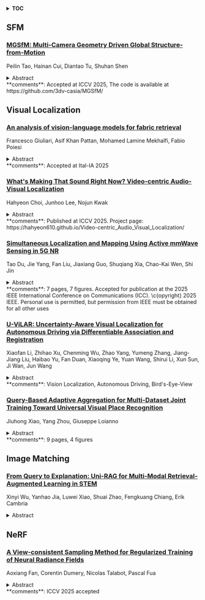 <details>
  <summary><b>TOC</b></summary>
  <ol>
    <li><a href=#sfm>SFM</a></li>
      <ul>
        <li><a href=#MGSfM:-Multi-Camera-Geometry-Driven-Global-Structure-from-Motion>MGSfM: Multi-Camera Geometry Driven Global Structure-from-Motion</a></li>
      </ul>
    </li>
    <li><a href=#visual-localization>Visual Localization</a></li>
      <ul>
        <li><a href=#An-analysis-of-vision-language-models-for-fabric-retrieval>An analysis of vision-language models for fabric retrieval</a></li>
        <li><a href=#What's-Making-That-Sound-Right-Now?-Video-centric-Audio-Visual-Localization>What's Making That Sound Right Now? Video-centric Audio-Visual Localization</a></li>
        <li><a href=#Simultaneous-Localization-and-Mapping-Using-Active-mmWave-Sensing-in-5G-NR>Simultaneous Localization and Mapping Using Active mmWave Sensing in 5G NR</a></li>
        <li><a href=#U-ViLAR:-Uncertainty-Aware-Visual-Localization-for-Autonomous-Driving-via-Differentiable-Association-and-Registration>U-ViLAR: Uncertainty-Aware Visual Localization for Autonomous Driving via Differentiable Association and Registration</a></li>
        <li><a href=#Query-Based-Adaptive-Aggregation-for-Multi-Dataset-Joint-Training-Toward-Universal-Visual-Place-Recognition>Query-Based Adaptive Aggregation for Multi-Dataset Joint Training Toward Universal Visual Place Recognition</a></li>
      </ul>
    </li>
    <li><a href=#image-matching>Image Matching</a></li>
      <ul>
        <li><a href=#From-Query-to-Explanation:-Uni-RAG-for-Multi-Modal-Retrieval-Augmented-Learning-in-STEM>From Query to Explanation: Uni-RAG for Multi-Modal Retrieval-Augmented Learning in STEM</a></li>
      </ul>
    </li>
    <li><a href=#nerf>NeRF</a></li>
      <ul>
        <li><a href=#A-View-consistent-Sampling-Method-for-Regularized-Training-of-Neural-Radiance-Fields>A View-consistent Sampling Method for Regularized Training of Neural Radiance Fields</a></li>
      </ul>
    </li>
  </ol>
</details>

## SFM  

### [MGSfM: Multi-Camera Geometry Driven Global Structure-from-Motion](http://arxiv.org/abs/2507.03306)  
Peilin Tao, Hainan Cui, Diantao Tu, Shuhan Shen  
<details>  
  <summary>Abstract</summary>  
  <ol>  
    Multi-camera systems are increasingly vital in the environmental perception of autonomous vehicles and robotics. Their physical configuration offers inherent fixed relative pose constraints that benefit Structure-from-Motion (SfM). However, traditional global SfM systems struggle with robustness due to their optimization framework. We propose a novel global motion averaging framework for multi-camera systems, featuring two core components: a decoupled rotation averaging module and a hybrid translation averaging module. Our rotation averaging employs a hierarchical strategy by first estimating relative rotations within rigid camera units and then computing global rigid unit rotations. To enhance the robustness of translation averaging, we incorporate both camera-to-camera and camera-to-point constraints to initialize camera positions and 3D points with a convex distance-based objective function and refine them with an unbiased non-bilinear angle-based objective function. Experiments on large-scale datasets show that our system matches or exceeds incremental SfM accuracy while significantly improving efficiency. Our framework outperforms existing global SfM methods, establishing itself as a robust solution for real-world multi-camera SfM applications. The code is available at https://github.com/3dv-casia/MGSfM/.  
  </ol>  
</details>  
**comments**: Accepted at ICCV 2025, The code is available at
  https://github.com/3dv-casia/MGSfM/  
  
  



## Visual Localization  

### [An analysis of vision-language models for fabric retrieval](http://arxiv.org/abs/2507.04735)  
Francesco Giuliari, Asif Khan Pattan, Mohamed Lamine Mekhalfi, Fabio Poiesi  
<details>  
  <summary>Abstract</summary>  
  <ol>  
    Effective cross-modal retrieval is essential for applications like information retrieval and recommendation systems, particularly in specialized domains such as manufacturing, where product information often consists of visual samples paired with a textual description. This paper investigates the use of Vision Language Models(VLMs) for zero-shot text-to-image retrieval on fabric samples. We address the lack of publicly available datasets by introducing an automated annotation pipeline that uses Multimodal Large Language Models (MLLMs) to generate two types of textual descriptions: freeform natural language and structured attribute-based descriptions. We produce these descriptions to evaluate retrieval performance across three Vision-Language Models: CLIP, LAION-CLIP, and Meta's Perception Encoder. Our experiments demonstrate that structured, attribute-rich descriptions significantly enhance retrieval accuracy, particularly for visually complex fabric classes, with the Perception Encoder outperforming other models due to its robust feature alignment capabilities. However, zero-shot retrieval remains challenging in this fine-grained domain, underscoring the need for domain-adapted approaches. Our findings highlight the importance of combining technical textual descriptions with advanced VLMs to optimize cross-modal retrieval in industrial applications.  
  </ol>  
</details>  
**comments**: Accepted at Ital-IA 2025  
  
### [What's Making That Sound Right Now? Video-centric Audio-Visual Localization](http://arxiv.org/abs/2507.04667)  
Hahyeon Choi, Junhoo Lee, Nojun Kwak  
<details>  
  <summary>Abstract</summary>  
  <ol>  
    Audio-Visual Localization (AVL) aims to identify sound-emitting sources within a visual scene. However, existing studies focus on image-level audio-visual associations, failing to capture temporal dynamics. Moreover, they assume simplified scenarios where sound sources are always visible and involve only a single object. To address these limitations, we propose AVATAR, a video-centric AVL benchmark that incorporates high-resolution temporal information. AVATAR introduces four distinct scenarios -- Single-sound, Mixed-sound, Multi-entity, and Off-screen -- enabling a more comprehensive evaluation of AVL models. Additionally, we present TAVLO, a novel video-centric AVL model that explicitly integrates temporal information. Experimental results show that conventional methods struggle to track temporal variations due to their reliance on global audio features and frame-level mappings. In contrast, TAVLO achieves robust and precise audio-visual alignment by leveraging high-resolution temporal modeling. Our work empirically demonstrates the importance of temporal dynamics in AVL and establishes a new standard for video-centric audio-visual localization.  
  </ol>  
</details>  
**comments**: Published at ICCV 2025. Project page:
  https://hahyeon610.github.io/Video-centric_Audio_Visual_Localization/  
  
### [Simultaneous Localization and Mapping Using Active mmWave Sensing in 5G NR](http://arxiv.org/abs/2507.04662)  
Tao Du, Jie Yang, Fan Liu, Jiaxiang Guo, Shuqiang Xia, Chao-Kai Wen, Shi Jin  
<details>  
  <summary>Abstract</summary>  
  <ol>  
    Millimeter-wave (mmWave) 5G New Radio (NR) communication systems, with their high-resolution antenna arrays and extensive bandwidth, offer a transformative opportunity for high-throughput data transmission and advanced environmental sensing. Although passive sensing-based SLAM techniques can estimate user locations and environmental reflections simultaneously, their effectiveness is often constrained by assumptions of specular reflections and oversimplified map representations. To overcome these limitations, this work employs a mmWave 5G NR system for active sensing, enabling it to function similarly to a laser scanner for point cloud generation. Specifically, point clouds are extracted from the power delay profile estimated from each beam direction using a binary search approach. To ensure accuracy, hardware delays are calibrated with multiple predefined target points. Pose variations of the terminal are then estimated from point cloud data gathered along continuous trajectory viewpoints using point cloud registration algorithms. Loop closure detection and pose graph optimization are subsequently applied to refine the sensing results, achieving precise terminal localization and detailed radio map reconstruction. The system is implemented and validated through both simulations and experiments, confirming the effectiveness of the proposed approach.  
  </ol>  
</details>  
**comments**: 7 pages, 7 figures. Accepted for publication at the 2025 IEEE
  International Conference on Communications (ICC). \c{opyright} 2025 IEEE.
  Personal use is permitted, but permission from IEEE must be obtained for all
  other uses  
  
### [U-ViLAR: Uncertainty-Aware Visual Localization for Autonomous Driving via Differentiable Association and Registration](http://arxiv.org/abs/2507.04503)  
Xiaofan Li, Zhihao Xu, Chenming Wu, Zhao Yang, Yumeng Zhang, Jiang-Jiang Liu, Haibao Yu, Fan Duan, Xiaoqing Ye, Yuan Wang, Shirui Li, Xun Sun, Ji Wan, Jun Wang  
<details>  
  <summary>Abstract</summary>  
  <ol>  
    Accurate localization using visual information is a critical yet challenging task, especially in urban environments where nearby buildings and construction sites significantly degrade GNSS (Global Navigation Satellite System) signal quality. This issue underscores the importance of visual localization techniques in scenarios where GNSS signals are unreliable. This paper proposes U-ViLAR, a novel uncertainty-aware visual localization framework designed to address these challenges while enabling adaptive localization using high-definition (HD) maps or navigation maps. Specifically, our method first extracts features from the input visual data and maps them into Bird's-Eye-View (BEV) space to enhance spatial consistency with the map input. Subsequently, we introduce: a) Perceptual Uncertainty-guided Association, which mitigates errors caused by perception uncertainty, and b) Localization Uncertainty-guided Registration, which reduces errors introduced by localization uncertainty. By effectively balancing the coarse-grained large-scale localization capability of association with the fine-grained precise localization capability of registration, our approach achieves robust and accurate localization. Experimental results demonstrate that our method achieves state-of-the-art performance across multiple localization tasks. Furthermore, our model has undergone rigorous testing on large-scale autonomous driving fleets and has demonstrated stable performance in various challenging urban scenarios.  
  </ol>  
</details>  
**comments**: Vision Localization, Autonomous Driving, Bird's-Eye-View  
  
### [Query-Based Adaptive Aggregation for Multi-Dataset Joint Training Toward Universal Visual Place Recognition](http://arxiv.org/abs/2507.03831)  
Jiuhong Xiao, Yang Zhou, Giuseppe Loianno  
<details>  
  <summary>Abstract</summary>  
  <ol>  
    Deep learning methods for Visual Place Recognition (VPR) have advanced significantly, largely driven by large-scale datasets. However, most existing approaches are trained on a single dataset, which can introduce dataset-specific inductive biases and limit model generalization. While multi-dataset joint training offers a promising solution for developing universal VPR models, divergences among training datasets can saturate limited information capacity in feature aggregation layers, leading to suboptimal performance. To address these challenges, we propose Query-based Adaptive Aggregation (QAA), a novel feature aggregation technique that leverages learned queries as reference codebooks to effectively enhance information capacity without significant computational or parameter complexity. We show that computing the Cross-query Similarity (CS) between query-level image features and reference codebooks provides a simple yet effective way to generate robust descriptors. Our results demonstrate that QAA outperforms state-of-the-art models, achieving balanced generalization across diverse datasets while maintaining peak performance comparable to dataset-specific models. Ablation studies further explore QAA's mechanisms and scalability. Visualizations reveal that the learned queries exhibit diverse attention patterns across datasets. Code will be publicly released.  
  </ol>  
</details>  
**comments**: 9 pages, 4 figures  
  
  



## Image Matching  

### [From Query to Explanation: Uni-RAG for Multi-Modal Retrieval-Augmented Learning in STEM](http://arxiv.org/abs/2507.03868)  
Xinyi Wu, Yanhao Jia, Luwei Xiao, Shuai Zhao, Fengkuang Chiang, Erik Cambria  
<details>  
  <summary>Abstract</summary>  
  <ol>  
    In AI-facilitated teaching, leveraging various query styles to interpret abstract educational content is crucial for delivering effective and accessible learning experiences. However, existing retrieval systems predominantly focus on natural text-image matching and lack the capacity to address the diversity and ambiguity inherent in real-world educational scenarios. To address this limitation, we develop a lightweight and efficient multi-modal retrieval module, named Uni-Retrieval, which extracts query-style prototypes and dynamically matches them with tokens from a continually updated Prompt Bank. This Prompt Bank encodes and stores domain-specific knowledge by leveraging a Mixture-of-Expert Low-Rank Adaptation (MoE-LoRA) module and can be adapted to enhance Uni-Retrieval's capability to accommodate unseen query types at test time. To enable natural language educational content generation, we integrate the original Uni-Retrieval with a compact instruction-tuned language model, forming a complete retrieval-augmented generation pipeline named Uni-RAG. Given a style-conditioned query, Uni-RAG first retrieves relevant educational materials and then generates human-readable explanations, feedback, or instructional content aligned with the learning objective. Experimental results on SER and other multi-modal benchmarks show that Uni-RAG outperforms baseline retrieval and RAG systems in both retrieval accuracy and generation quality, while maintaining low computational cost. Our framework provides a scalable, pedagogically grounded solution for intelligent educational systems, bridging retrieval and generation to support personalized, explainable, and efficient learning assistance across diverse STEM scenarios.  
  </ol>  
</details>  
  
  



## NeRF  

### [A View-consistent Sampling Method for Regularized Training of Neural Radiance Fields](http://arxiv.org/abs/2507.04408)  
Aoxiang Fan, Corentin Dumery, Nicolas Talabot, Pascal Fua  
<details>  
  <summary>Abstract</summary>  
  <ol>  
    Neural Radiance Fields (NeRF) has emerged as a compelling framework for scene representation and 3D recovery. To improve its performance on real-world data, depth regularizations have proven to be the most effective ones. However, depth estimation models not only require expensive 3D supervision in training, but also suffer from generalization issues. As a result, the depth estimations can be erroneous in practice, especially for outdoor unbounded scenes. In this paper, we propose to employ view-consistent distributions instead of fixed depth value estimations to regularize NeRF training. Specifically, the distribution is computed by utilizing both low-level color features and high-level distilled features from foundation models at the projected 2D pixel-locations from per-ray sampled 3D points. By sampling from the view-consistency distributions, an implicit regularization is imposed on the training of NeRF. We also utilize a depth-pushing loss that works in conjunction with the sampling technique to jointly provide effective regularizations for eliminating the failure modes. Extensive experiments conducted on various scenes from public datasets demonstrate that our proposed method can generate significantly better novel view synthesis results than state-of-the-art NeRF variants as well as different depth regularization methods.  
  </ol>  
</details>  
**comments**: ICCV 2025 accepted  
  
  



